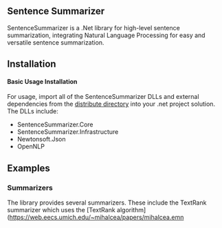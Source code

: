 ## Sentence Summarizer
SentenceSummarizer is a .Net library for high-level sentence summarization, integrating Natural Language Processing for easy and versatile sentence summarization.

## Installation

#### Basic Usage Installation
For usage, import all of the SentenceSummarizer DLLs and external dependencies from the [distribute directory](./distribute) into your .net project solution. The DLLs include:
- SentenceSummarizer.Core
- SentenceSummarizer.Infrastructure
- Newtonsoft.Json
- OpenNLP

## Examples

### Summarizers
The library provides several summarizers. These include the TextRank summarizer which uses the [TextRank algorithm](https://web.eecs.umich.edu/~mihalcea/papers/mihalcea.emn